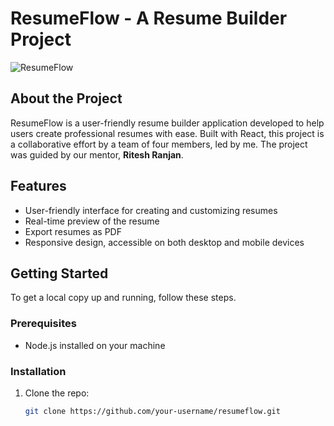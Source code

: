 # ResumeFlow - A Resume Builder Project

![ResumeFlow](./screenshot.png) <!-- Replace with the actual path to your screenshot -->

## About the Project

ResumeFlow is a user-friendly resume builder application developed to help users create professional resumes with ease. Built with React, this project is a collaborative effort by a team of four members, led by me. The project was guided by our mentor, **Ritesh Ranjan**.

## Features
- User-friendly interface for creating and customizing resumes
- Real-time preview of the resume
- Export resumes as PDF
- Responsive design, accessible on both desktop and mobile devices

## Getting Started

To get a local copy up and running, follow these steps.

### Prerequisites
- Node.js installed on your machine

### Installation

1. Clone the repo:
   ```sh
   git clone https://github.com/your-username/resumeflow.git
